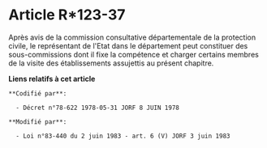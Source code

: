 # Article R*123-37

Après avis de la commission consultative départementale de la protection civile, le représentant de l'Etat dans le
département peut constituer des sous-commissions dont il fixe la compétence et charger certains membres de la visite des
établissements assujettis au présent chapitre.

**Liens relatifs à cet article**

	**Codifié par**:

	  - Décret n°78-622 1978-05-31 JORF 8 JUIN 1978

	**Modifié par**:

	  - Loi n°83-440 du 2 juin 1983 - art. 6 (V) JORF 3 juin 1983

